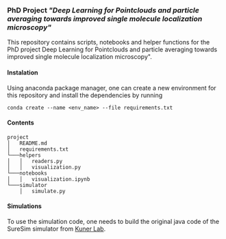 ### PhD Project _"Deep Learning for Pointclouds and particle averaging towards improved single molecule localization microscopy"_

This repository contains scripts, notebooks and helper functions for the PhD project Deep Learning for Pointclouds and particle averaging towards improved single molecule localization microscopy".  

#### Instalation 
Using anaconda package manager, one can create a new environment for this repository and install the dependencies by running  

`conda create --name <env_name> --file requirements.txt`

#### Contents

```
project
│   README.md  
│   requirements.txt
└───helpers
│   │   readers.py
│   │   visualization.py
└───notebooks
│   │   visualization.ipynb
└───simulator
    │   simulate.py
```

#### Simulations

To use the simulation code, one needs to build the original java code of the SureSim simulator from [Kuner Lab](https://github.com/tkunerlab/JavaUmsetzungSTORMSimulation). 
